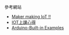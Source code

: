 參考網站
* [Maker making IoT !!](https://ithelp.ithome.com.tw/users/20135899/ironman/4095)
* [IOT上課心得](https://ithelp.ithome.com.tw/users/20112100/ironman/5040)
* [Arduino-Built-in Examples](https://docs.arduino.cc/built-in-examples)
